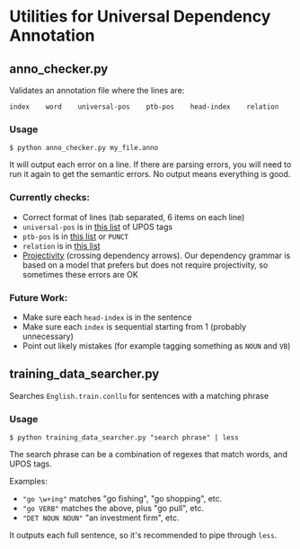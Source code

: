 # Utilities for Universal Dependency Annotation
## anno_checker.py
Validates an annotation file where the lines are:
```
index    word    universal-pos    ptb-pos    head-index    relation
```
### Usage
```
$ python anno_checker.py my_file.anno
```
It will output each error on a line. If there are parsing errors, you will need to run it again to get the semantic errors. No output means everything is good.

### Currently checks:
* Correct format of lines (tab separated, 6 items on each line)
* `universal-pos` is in [this list](http://universaldependencies.github.io/docs/en/pos/all.html) of UPOS tags
* `ptb-pos` is in [this list](https://www.ling.upenn.edu/courses/Fall_2003/ling001/penn_treebank_pos.html) or `PUNCT`
* `relation` is in [this list](http://universaldependencies.github.io/docs/en/dep/all.html)
* [Projectivity](http://en.wikipedia.org/wiki/Discontinuity_\(linguistics\)) (crossing dependency arrows). 
  Our dependency grammar is based on a model that prefers but does not require projectivity, so sometimes these 
  errors are OK
  
### Future Work:
* Make sure each `head-index` is in the sentence
* Make sure each `index` is sequential starting from 1 (probably unnecessary)
* Point out likely mistakes (for example tagging something as `NOUN` and `VB`)

## training_data_searcher.py
Searches `English.train.conllu` for sentences with a matching phrase
### Usage
```
$ python training_data_searcher.py "search phrase" | less
```
The search phrase can be a combination of regexes that match words, and UPOS tags.

Examples:
* `"go \w+ing"` matches "go fishing", "go shopping", etc.
* `"go VERB"` matches the above, plus "go pull", etc.
* `"DET NOUN NOUN"` "an investment firm", etc.

It outputs each full sentence, so it's recommended to pipe through `less`.
